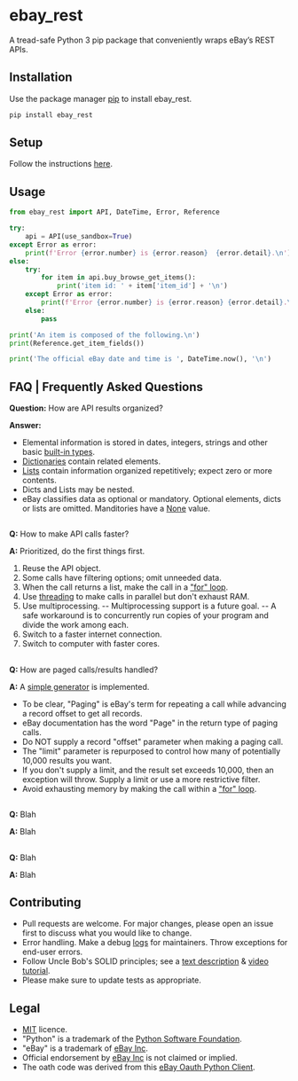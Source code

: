 # ebay_rest
A tread-safe Python 3 pip package that conveniently wraps eBay’s REST APIs.

## Installation

Use the package manager [pip](https://pip.pypa.io/en/stable/) to install ebay_rest.

```bash
pip install ebay_rest
```

## Setup

Follow the instructions [here](https://github.com/matecsaj/ebay_rest/blob/main/tests/ebay_rest_EXAMPLE.json). 

## Usage

```python
from ebay_rest import API, DateTime, Error, Reference

try:
    api = API(use_sandbox=True)
except Error as error:
    print(f'Error {error.number} is {error.reason}  {error.detail}.\n')
else:
    try:
        for item in api.buy_browse_get_items():
            print('item id: ' + item['item_id'] + '\n')
    except Error as error:
        print(f'Error {error.number} is {error.reason} {error.detail}.\n')
    else:
        pass

print('An item is composed of the following.\n')
print(Reference.get_item_fields())

print('The official eBay date and time is ', DateTime.now(), '\n')
```

## FAQ | Frequently Asked Questions

**Question:** How are API results organized?

**Answer:**  
* Elemental information is stored in dates, integers, strings and other basic [built-in types](https://docs.python.org/3/library/stdtypes.html).
* [Dictionaries](https://docs.python.org/3/library/stdtypes.html#dict) contain related elements.
* [Lists](https://docs.python.org/3/library/stdtypes.html#list) contain information organized repetitively; expect zero or more contents.
* Dicts and Lists may be nested.
* eBay classifies data as optional or mandatory. Optional elements, dicts or lists are omitted. Manditories have a [None](https://docs.python.org/3/library/constants.html?highlight=none#None) value.
##
**Q:** How to make API calls faster?

**A:** Prioritized, do the first things first.
1. Reuse the API object.
1. Some calls have filtering options; omit unneeded data.
1. When the call returns a list, make the call in a ["for" loop](https://docs.python.org/3/reference/compound_stmts.html#for). 
1. Use [threading](https://docs.python.org/3/library/threading.html) to make calls in parallel but don't exhaust RAM.
1. Use multiprocessing. -- Multiprocessing support is a future goal. -- A safe workaround is to concurrently run copies of your program and divide the work among each.
1. Switch to a faster internet connection. 
1. Switch to computer with faster cores.
##
**Q:** How are paged calls/results handled? 

**A:** A [simple generator](https://www.python.org/dev/peps/pep-0255/#specification-yield) is implemented.
* To be clear, "Paging" is eBay's term for repeating a call while advancing a record offset to get all records.
* eBay documentation has the word "Page" in the return type of paging calls. 
* Do NOT supply a record "offset" parameter when making a paging call.
* The "limit" parameter is repurposed to control how many of potentially 10,000 results you want.
* If you don't supply a limit, and the result set exceeds 10,000, then an exception will throw. Supply a limit or use a more restrictive filter.
* Avoid exhausting memory by making the call within a ["for" loop](https://docs.python.org/3/reference/compound_stmts.html#for).
##
**Q:** Blah

**A:** Blah
##
**Q:** Blah

**A:** Blah

## Contributing
* Pull requests are welcome. For major changes, please open an issue first to discuss what you would like to change.
* Error handling. Make a debug [logs](https://docs.python.org/3/library/logging.html?highlight=logging#module-logging) for maintainers. Throw exceptions for end-user errors.
* Follow Uncle Bob's SOLID principles; see a [text description](https://en.wikipedia.org/wiki/SOLID) & [video tutorial](https://www.youtube.com/watch?v=pTB30aXS77U).
* Please make sure to update tests as appropriate.

## Legal
* [MIT](https://github.com/matecsaj/ebay_rest/blob/main/LICENSE) licence.
* "Python" is a trademark of the [Python Software Foundation](https://www.python.org/psf/).
* "eBay" is a trademark of [eBay Inc](https://www.ebay.com).
* Official endorsement by [eBay Inc](https://www.ebay.com) is not claimed or implied.
* The oath code was derived from this [eBay Oauth Python Client](https://github.com/eBay/ebay-oauth-python-client).